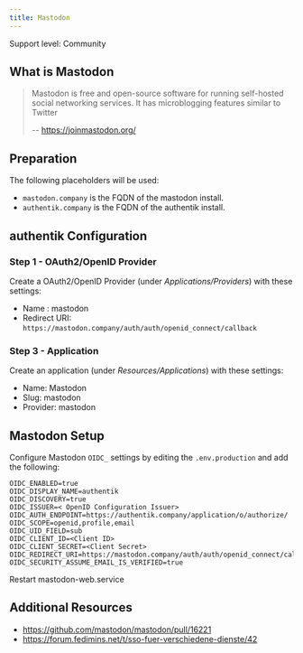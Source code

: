 ```yaml
---
title: Mastodon
---
```


<span class="badge badge--secondary">Support level: Community</span>

## What is Mastodon

> Mastodon is free and open-source software for running self-hosted social networking services. It has microblogging features similar to Twitter
>
> -- https://joinmastodon.org/

## Preparation

The following placeholders will be used:

-   `mastodon.company` is the FQDN of the mastodon install.
-   `authentik.company` is the FQDN of the authentik install.

## authentik Configuration

### Step 1 - OAuth2/OpenID Provider

Create a OAuth2/OpenID Provider (under _Applications/Providers_) with these settings:

-   Name : mastodon
-   Redirect URI: `https://mastodon.company/auth/auth/openid_connect/callback`

### Step 3 - Application

Create an application (under _Resources/Applications_) with these settings:

-   Name: Mastodon
-   Slug: mastodon
-   Provider: mastodon

## Mastodon Setup

Configure Mastodon `OIDC_` settings by editing the `.env.production` and add the following:

```
OIDC_ENABLED=true
OIDC_DISPLAY_NAME=authentik
OIDC_DISCOVERY=true
OIDC_ISSUER=< OpenID Configuration Issuer>
OIDC_AUTH_ENDPOINT=https://authentik.company/application/o/authorize/
OIDC_SCOPE=openid,profile,email
OIDC_UID_FIELD=sub
OIDC_CLIENT_ID=<Client ID>
OIDC_CLIENT_SECRET=<Client Secret>
OIDC_REDIRECT_URI=https://mastodon.company/auth/auth/openid_connect/callback
OIDC_SECURITY_ASSUME_EMAIL_IS_VERIFIED=true
```

Restart mastodon-web.service

## Additional Resources

-   https://github.com/mastodon/mastodon/pull/16221
-   https://forum.fedimins.net/t/sso-fuer-verschiedene-dienste/42

